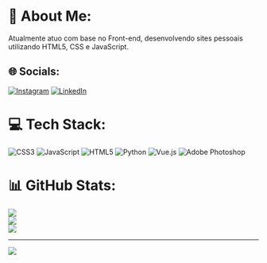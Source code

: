 # 💫 About Me:
Atualmente atuo com base no Front-end, desenvolvendo sites pessoais utilizando HTML5, CSS e JavaScript.


## 🌐 Socials:
[![Instagram](https://img.shields.io/badge/Instagram-%23E4405F.svg?logo=Instagram&logoColor=white)](https://instagram.com/agilson_araujoo) [![LinkedIn](https://img.shields.io/badge/LinkedIn-%230077B5.svg?logo=linkedin&logoColor=white)](https://linkedin.com/in/www.linkedin.com/in/agilson-araújo) 

# 💻 Tech Stack:
![CSS3](https://img.shields.io/badge/css3-%231572B6.svg?style=for-the-badge&logo=css3&logoColor=white) ![JavaScript](https://img.shields.io/badge/javascript-%23323330.svg?style=for-the-badge&logo=javascript&logoColor=%23F7DF1E) ![HTML5](https://img.shields.io/badge/html5-%23E34F26.svg?style=for-the-badge&logo=html5&logoColor=white) ![Python](https://img.shields.io/badge/python-3670A0?style=for-the-badge&logo=python&logoColor=ffdd54) ![Vue.js](https://img.shields.io/badge/vuejs-%2335495e.svg?style=for-the-badge&logo=vuedotjs&logoColor=%234FC08D) ![Adobe Photoshop](https://img.shields.io/badge/adobephotoshop-%2331A8FF.svg?style=for-the-badge&logo=adobephotoshop&logoColor=white)
# 📊 GitHub Stats:
![](https://github-readme-stats.vercel.app/api?username=agilsonaraujoo&theme=dark&hide_border=false&include_all_commits=true&count_private=true)<br/>
![](https://github-readme-streak-stats.herokuapp.com/?user=agilsonaraujoo&theme=dark&hide_border=false)<br/>
![](https://github-readme-stats.vercel.app/api/top-langs/?username=agilsonaraujoo&theme=dark&hide_border=false&include_all_commits=true&count_private=true&layout=compact)

---
[![](https://visitcount.itsvg.in/api?id=agilsonaraujoo&icon=0&color=0)](https://visitcount.itsvg.in)

<!-- Proudly created with GPRM ( https://gprm.itsvg.in ) -->
